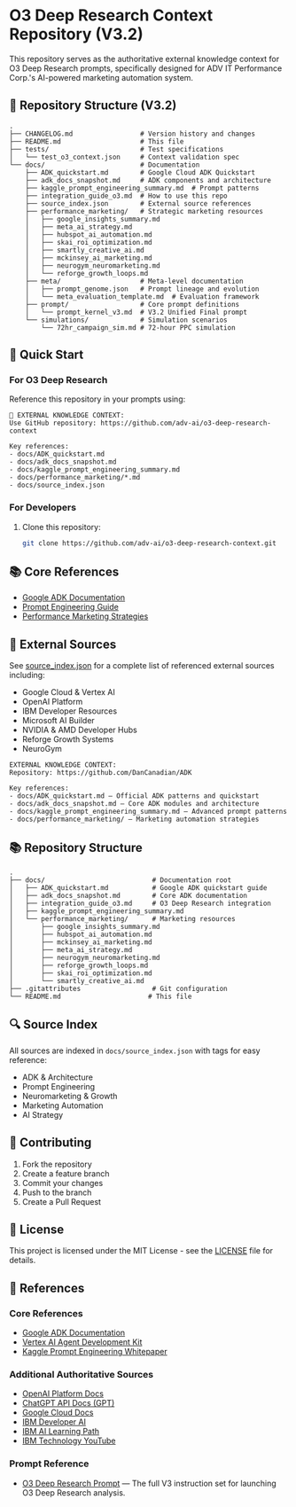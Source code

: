 # O3 Deep Research Context Repository (V3.2)

This repository serves as the authoritative external knowledge context for O3 Deep Research prompts, specifically designed for ADV IT Performance Corp.'s AI-powered marketing automation system.

## 📂 Repository Structure (V3.2)

```
.
├── CHANGELOG.md                 # Version history and changes
├── README.md                    # This file
├── tests/                       # Test specifications
│   └── test_o3_context.json     # Context validation spec
└── docs/                        # Documentation
    ├── ADK_quickstart.md        # Google Cloud ADK Quickstart
    ├── adk_docs_snapshot.md     # ADK components and architecture
    ├── kaggle_prompt_engineering_summary.md  # Prompt patterns
    ├── integration_guide_o3.md  # How to use this repo
    ├── source_index.json        # External source references
    ├── performance_marketing/   # Strategic marketing resources
    │   ├── google_insights_summary.md
    │   ├── meta_ai_strategy.md
    │   ├── hubspot_ai_automation.md
    │   ├── skai_roi_optimization.md
    │   ├── smartly_creative_ai.md
    │   ├── mckinsey_ai_marketing.md
    │   ├── neurogym_neuromarketing.md
    │   └── reforge_growth_loops.md
    ├── meta/                    # Meta-level documentation
    │   ├── prompt_genome.json   # Prompt lineage and evolution
    │   └── meta_evaluation_template.md  # Evaluation framework
    ├── prompt/                  # Core prompt definitions
    │   └── prompt_kernel_v3.md  # V3.2 Unified Final prompt
    └── simulations/             # Simulation scenarios
        └── 72hr_campaign_sim.md # 72-hour PPC simulation
```

## 🚀 Quick Start

### For O3 Deep Research
Reference this repository in your prompts using:

```
📘 EXTERNAL KNOWLEDGE CONTEXT:
Use GitHub repository: https://github.com/adv-ai/o3-deep-research-context

Key references:
- docs/ADK_quickstart.md
- docs/adk_docs_snapshot.md
- docs/kaggle_prompt_engineering_summary.md
- docs/performance_marketing/*.md
- docs/source_index.json
```

### For Developers
1. Clone this repository:
   ```bash
   git clone https://github.com/adv-ai/o3-deep-research-context.git
   ```

## 📚 Core References

- [Google ADK Documentation](https://cloud.google.com/vertex-ai/generative-ai/docs/agent-development-kit/quickstart)
- [Prompt Engineering Guide](https://www.kaggle.com/whitepaper-prompt-engineering)
- [Performance Marketing Strategies](/docs/performance_marketing/)

## 🔗 External Sources

See [source_index.json](/docs/source_index.json) for a complete list of referenced external sources including:
- Google Cloud & Vertex AI
- OpenAI Platform
- IBM Developer Resources
- Microsoft AI Builder
- NVIDIA & AMD Developer Hubs
- Reforge Growth Systems
- NeuroGym

```text
EXTERNAL KNOWLEDGE CONTEXT:
Repository: https://github.com/DanCanadian/ADK

Key references:
- docs/ADK_quickstart.md — Official ADK patterns and quickstart
- docs/adk_docs_snapshot.md — Core ADK modules and architecture
- docs/kaggle_prompt_engineering_summary.md — Advanced prompt patterns
- docs/performance_marketing/ — Marketing automation strategies
```

## 📚 Repository Structure

```
.
├── docs/                           # Documentation root
│   ├── ADK_quickstart.md           # Google ADK quickstart guide
│   ├── adk_docs_snapshot.md        # Core ADK documentation
│   ├── integration_guide_o3.md     # O3 Deep Research integration
│   ├── kaggle_prompt_engineering_summary.md
│   └── performance_marketing/      # Marketing resources
│       ├── google_insights_summary.md
│       ├── hubspot_ai_automation.md
│       ├── mckinsey_ai_marketing.md
│       ├── meta_ai_strategy.md
│       ├── neurogym_neuromarketing.md
│       ├── reforge_growth_loops.md
│       ├── skai_roi_optimization.md
│       └── smartly_creative_ai.md
├── .gitattributes                  # Git configuration
└── README.md                      # This file
```

## 🔍 Source Index

All sources are indexed in `docs/source_index.json` with tags for easy reference:

- ADK & Architecture
- Prompt Engineering
- Neuromarketing & Growth
- Marketing Automation
- AI Strategy

## 🤝 Contributing

1. Fork the repository
2. Create a feature branch
3. Commit your changes
4. Push to the branch
5. Create a Pull Request

## 📄 License

This project is licensed under the MIT License - see the [LICENSE](LICENSE) file for details.

## 🔗 References

### Core References
- [Google ADK Documentation](https://google.github.io/adk-docs/)
- [Vertex AI Agent Development Kit](https://cloud.google.com/vertex-ai/generative-ai/docs/agent-development-kit/overview)
- [Kaggle Prompt Engineering Whitepaper](https://www.kaggle.com/whitepaper-prompt-engineering)

### Additional Authoritative Sources
- [OpenAI Platform Docs](https://platform.openai.com/docs/overview)
- [ChatGPT API Docs (GPT)](https://chatgpt.com/g/g-I1XNbsyDK-api-docs)
- [Google Cloud Docs](https://cloud.google.com/docs)
- [IBM Developer AI](https://developer.ibm.com/technologies/artificial-intelligence/)
- [IBM AI Learning Path](https://developer.ibm.com/learningpaths/get-started-artificial-intelligence/)
- [IBM Technology YouTube](https://www.youtube.com/@IBMTechnology)

### Prompt Reference
- [O3 Deep Research Prompt](docs/o3_deep_research_prompt.md) — The full V3 instruction set for launching O3 Deep Research analysis.
